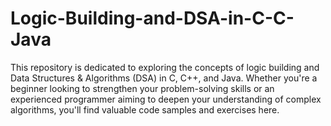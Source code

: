 # Logic-Building-and-DSA-in-C-C-Java
This repository is dedicated to exploring the concepts of logic building and Data Structures &amp; Algorithms (DSA) in C, C++, and Java. Whether you're a beginner looking to strengthen your problem-solving skills or an experienced programmer aiming to deepen your understanding of complex algorithms, you'll find valuable code samples and exercises here.
